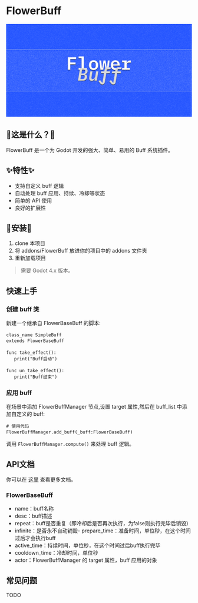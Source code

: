 # FlowerBuff

![](Cover.png)

## 🤔这是什么？🤔

FlowerBuff 是一个为 Godot 开发的强大、简单、易用的 Buff 系统插件。

## ✨特性✨

- 支持自定义 buff 逻辑
- 自动处理 buff 应用、持续、冷却等状态
- 简单的 API 使用
- 良好的扩展性

## 🫡安装🫡

1. clone 本项目
2. 将 addons/FlowerBuff 放进你的项目中的 addons 文件夹
3. 重新加载项目

> 需要 Godot 4.x 版本。

## 快速上手

### 创建 buff 类

新建一个继承自 FlowerBaseBuff 的脚本:

```gdscript
class_name SimpleBuff 
extends FlowerBaseBuff

func take_effect():
   print("Buff启动")

func un_take_effect():
   print("Buff结束")
```

### 应用 buff

在场景中添加 FlowerBuffManager 节点,设置 target 属性,然后在 buff_list 中添加自定义的 buff:

```gdscript
# 使用代码
FlowerBuffManager.add_buff(_buff:FlowerBaseBuff)
```

调用 `FlowerBuffManager.compute()` 来处理 buff 逻辑。

## API文档

你可以在 [这里](https://btother.gitbook.io/flowerbuff/) 查看更多文档。

### FlowerBaseBuff

- name：buff名称
- desc：buff描述
- repeat：buff是否重复（即冷却后是否再次执行，为false则执行完毕后销毁）
- infinite：是否永不自动销毁- prepare_time：准备时间，单位秒，在这个时间过后才会执行buff
- active_time：持续时间，单位秒，在这个时间过后buff执行完毕
- cooldown_time：冷却时间，单位秒
- actor：FlowerBuffManager 的 target 属性，buff 应用的对象

## 常见问题

TODO

